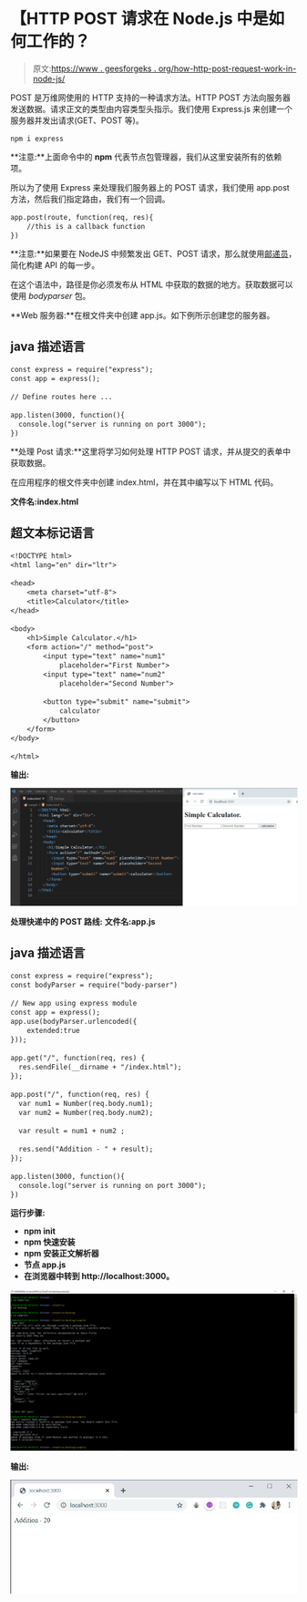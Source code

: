 # 【HTTP POST 请求在 Node.js 中是如何工作的？

> 原文:[https://www . geesforgeks . org/how-http-post-request-work-in-node-js/](https://www.geeksforgeeks.org/how-http-post-request-work-in-node-js/)

POST 是万维网使用的 HTTP 支持的一种请求方法。HTTP POST 方法向服务器发送数据。请求正文的类型由内容类型头指示。我们使用 Express.js 来创建一个服务器并发出请求(GET、POST 等)。

```
npm i express
```

**注意:**上面命令中的 **npm** 代表节点包管理器，我们从这里安装所有的依赖项。

所以为了使用 Express 来处理我们服务器上的 POST 请求，我们使用 app.post 方法，然后我们指定路由，我们有一个回调。

```
app.post(route, function(req, res){
    //this is a callback function
})
```

**注意:**如果要在 NodeJS 中频繁发出 GET、POST 请求，那么就使用[邮递员](https://www.postman.com/)，简化构建 API 的每一步。

在这个语法中，路径是你必须发布从 HTML 中获取的数据的地方。获取数据可以使用 *bodyparser* 包。

**Web 服务器:**在根文件夹中创建 app.js。如下例所示创建您的服务器。

## java 描述语言

```
const express = require("express");
const app = express();

// Define routes here ...

app.listen(3000, function(){
  console.log("server is running on port 3000");
})
```

**处理 Post 请求:**这里将学习如何处理 HTTP POST 请求，并从提交的表单中获取数据。

在应用程序的根文件夹中创建 index.html，并在其中编写以下 HTML 代码。

**文件名:index.html**

## 超文本标记语言

```
<!DOCTYPE html>
<html lang="en" dir="ltr">

<head>
    <meta charset="utf-8">
    <title>Calculator</title>
</head>

<body>
    <h1>Simple Calculator.</h1>
    <form action="/" method="post">
        <input type="text" name="num1" 
            placeholder="First Number">
        <input type="text" name="num2" 
            placeholder="Second Number">

        <button type="submit" name="submit">
            calculator
        </button>
    </form>
</body>

</html>
```

**输出:**

![](img/e2b627a187dc6abd3622e44fe24856c7.png)

**处理快递中的 POST 路线:**
**文件名:app.js**

## java 描述语言

```
const express = require("express");
const bodyParser = require("body-parser")

// New app using express module
const app = express();
app.use(bodyParser.urlencoded({
    extended:true
}));

app.get("/", function(req, res) {
  res.sendFile(__dirname + "/index.html");
});

app.post("/", function(req, res) {
  var num1 = Number(req.body.num1);
  var num2 = Number(req.body.num2);

  var result = num1 + num2 ;

  res.send("Addition - " + result);
});

app.listen(3000, function(){
  console.log("server is running on port 3000");
})
```

**运行步骤:**

*   **npm init**
*   **npm 快速安装**
*   **npm 安装正文解析器**
*   **节点 app.js**
*   **在浏览器中转到 http://localhost:3000。**

![](img/902ce3fea48ee35bb545aa835f515e8f.png)

**输出:**

![](img/7ff2f4f4f2ef034b66696c3ef47682c5.png)